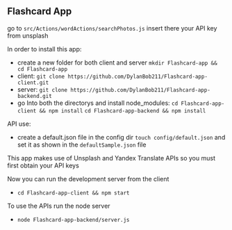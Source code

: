 ## Flashcard App

go to `src/Actions/wordActions/searchPhotos.js`
insert there your API key from unsplash

In order to install this app:

- create a new folder for both client and server `mkdir Flashcard-app && cd Flashcard-app`
- client: `git clone https://github.com/DylanBob211/Flashcard-app-client.git`
- server: `git clone https://github.com/DylanBob211/Flashcard-app-backend.git`
- go Into both the directorys and install node_modules: `cd Flashcard-app-client && npm install` `cd Flashcard-app-backend && npm install`

API use:

- create a default.json file in the config dir `touch config/default.json` and set it as shown in the `defaultSample.json` file

This app makes use of Unsplash and Yandex Translate APIs so you must first obtain your API keys

Now you can run the development server from the client
- `cd Flashcard-app-client && npm start`

To use the APIs run the node server
- `node Flashcard-app-backend/server.js`